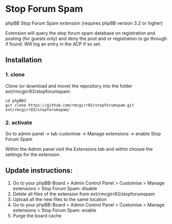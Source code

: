 Stop Forum Spam
===============

phpBB Stop Forum Spam extension (requires phpBB version 3.2 or higher)

Extension will query the stop forum spam database on registration and posting (for guests only) and deny the post and or registration to go through if found. Will log an entry in the ACP if so set.

## Installation

### 1. clone
Clone (or download and move) the repository into the folder ext/rmcgirr83/stopforumspam:

```
cd phpBB3
git clone https://github.com/rmcgirr83/stopforumspam.git ext/rmcgirr83/stopforumspam/
```

### 2. activate
Go to admin panel -> tab customise -> Manage extensions -> enable Stop Forum Spam

Within the Admin panel visit the Extensions tab and within choose the settings for the extension.

## Update instructions:
1. Go to your phpBB-Board > Admin Control Panel > Customise > Manage extensions > Stop Forum Spam: disable
2. Delete all files of the extension from ext/rmcgirr83/stopforumspam
3. Upload all the new files to the same location
4. Go to your phpBB-Board > Admin Control Panel > Customise > Manage extensions > Stop Forum Spam: enable
5. Purge the board cache
